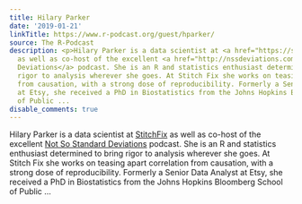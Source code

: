 ```yaml
---
title: Hilary Parker
date: '2019-01-21'
linkTitle: https://www.r-podcast.org/guest/hparker/
source: The R-Podcast
description: <p>Hilary Parker is a data scientist at <a href="https://stitchfix.com">StitchFix</a>
  as well as co-host of the excellent <a href="http://nssdeviations.com/">Not So Standard
  Deviations</a> podcast. She is an R and statistics enthusiast determined to bring
  rigor to analysis wherever she goes. At Stitch Fix she works on teasing apart correlation
  from causation, with a strong dose of reproducibility. Formerly a Senior Data Analyst
  at Etsy, she received a PhD in Biostatistics from the Johns Hopkins Bloomberg School
  of Public ...
disable_comments: true
---
```

<p>Hilary Parker is a data scientist at <a href="https://stitchfix.com">StitchFix</a> as well as co-host of the excellent <a href="http://nssdeviations.com/">Not So Standard Deviations</a> podcast. She is an R and statistics enthusiast determined to bring rigor to analysis wherever she goes. At Stitch Fix she works on teasing apart correlation from causation, with a strong dose of reproducibility. Formerly a Senior Data Analyst at Etsy, she received a PhD in Biostatistics from the Johns Hopkins Bloomberg School of Public ...